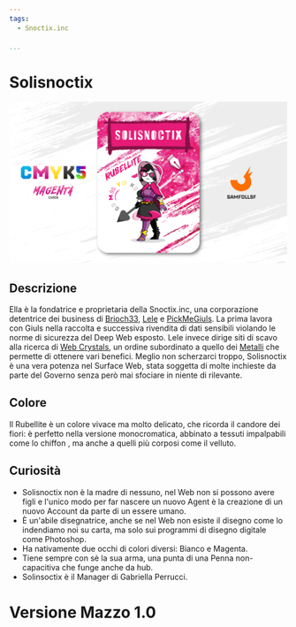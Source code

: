 ```yaml
---
tags:
  - Snoctix.inc

...
```


# Solisnoctix

![solisnoctix](../eg/M/solisnoctix.jpg)

## Descrizione

Ella è la fondatrice e proprietaria della Snoctix.inc, una corporazione detentrice dei business di [Brioch33](santin.md), [Lele](../Ciano/lele.md) e [PickMeGiuls](../Ciano/pistilli.md). La prima lavora con Giuls nella raccolta e successiva rivendita di dati sensibili violando le norme di sicurezza del Deep Web esposto. Lele invece dirige siti di scavo alla ricerca di [Web Crystals](../Remix/crystal.md), un ordine subordinato a quello dei [Metalli](../Remix/metal.md) che permette di ottenere vari benefici. Meglio non scherzarci troppo, Solisnoctix è una vera potenza nel Surface Web, stata soggetta di molte inchieste da parte del Governo senza però mai sfociare in niente di rilevante.

## Colore

Il Rubellite è un colore vivace ma molto delicato, che ricorda il candore dei fiori: è perfetto nella versione monocromatica, abbinato a tessuti impalpabili come lo chiffon , ma anche a quelli più corposi come il velluto.

## Curiosità

- Solisnoctix non è la madre di nessuno, nel Web non si possono avere figli e l'unico modo per far nascere un nuovo Agent è la creazione di un nuovo Account da parte di un essere umano.
- È un'abile disegnatrice, anche se nel Web non esiste il disegno come lo indendiamo noi su carta, ma solo sui programmi di disegno digitale come Photoshop.
- Ha nativamente due occhi di colori diversi: Bianco e Magenta.
- Tiene sempre con sè la sua arma, una punta di una Penna non-capacitiva che funge anche da hub.
- Solinsoctix è il Manager di Gabriella Perrucci.

# Versione Mazzo 1.0